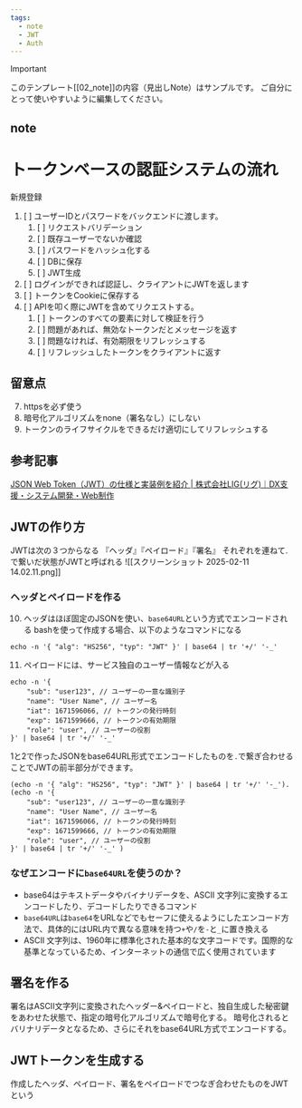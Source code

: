 ```yaml
---
tags:
  - note
  - JWT
  - Auth
---
```

> [!IMPORTANT]
> このテンプレート[[02_note]]の内容（見出しNote）はサンプルです。
> ご自分にとって使いやすいように編集してください。

## note 
# トークンベースの認証システムの流れ
新規登録
1. [ ] ユーザーIDとパスワードをバックエンドに渡します。
	1. [ ] リクエストバリデーション
	2. [ ] 既存ユーザーでないか確認
	3. [ ] パスワードをハッシュ化する
	4. [ ] DBに保存
	5. [ ] JWT生成
2. [ ] ログインができれば認証し、クライアントにJWTを返します
3. [ ] トークンをCookieに保存する
4. [ ] APIを叩く際にJWTを含めてリクエストする。
	1. [ ] トークンのすべての要素に対して検証を行う
	2. [ ] 問題があれば、無効なトークンだとメッセージを返す
	3. [ ] 問題なければ、有効期限をリフレッシュする
	4. [ ] リフレッシュしたトークンをクライアントに返す

## 留意点
7. httpsを必ず使う
8. 暗号化アルゴリズムをnone（署名なし）にしない
9. トークンのライフサイクルをできるだけ適切にしてリフレッシュする

## 参考記事
[JSON Web Token（JWT）の仕様と実装例を紹介 | 株式会社LIG(リグ)｜DX支援・システム開発・Web制作](https://liginc.co.jp/617624)

## JWTの作り方
JWTは次の３つからなる
『ヘッダ』『ペイロード』『署名』
それぞれを連ねて.で繋いだ状態がJWTと呼ばれる
![[スクリーンショット 2025-02-11 14.02.11.png]]

### ヘッダとペイロードを作る
10. ヘッダはほぼ固定のJSONを使い、`base64URL`という方式でエンコードされる
bashを使って作成する場合、以下のようなコマンドになる
```
echo -n '{ "alg": "HS256", "typ": "JWT" }' | base64 | tr '+/' '-_'
```

11. ペイロードには、サービス独自のユーザー情報などが入る
```
echo -n '{  
	"sub": "user123", // ユーザーの一意な識別子
	"name": "User Name", // ユーザー名
	"iat": 1671596066, // トークンの発行時刻
	"exp": 1671599666, // トークンの有効期限
	"role": "user", // ユーザーの役割
}' | base64 | tr '+/' '-_' 
```

1と2で作ったJSONをbase64URL形式でエンコードしたものを`.`で繋ぎ合わせることでJWTの前半部分ができます。
```
(echo -n '{ "alg": "HS256", "typ": "JWT" }' | base64 | tr '+/' '-_').(echo -n '{  
	"sub": "user123", // ユーザーの一意な識別子
	"name": "User Name", // ユーザー名
	"iat": 1671596066, // トークンの発行時刻
	"exp": 1671599666, // トークンの有効期限
	"role": "user", // ユーザーの役割
}' | base64 | tr '+/' '-_' )
```


### なぜエンコードに`base64URL`を使うのか？
- base64はテキストデータやバイナリデータを、ASCII 文字列に変換するエンコードしたり、デコードしたりできるコマンド
- `base64URL`は`base64`をURLなどでもセーフに使えるようにしたエンコード方法で、具体的にはURL内で異なる意味を持つ`+`や`/`を`-`と`_`に置き換える
- ASCII 文字列は、1960年に標準化された基本的な文字コードです。国際的な基準となっているため、インターネットの通信で広く使用されています

## 署名を作る
署名はASCII文字列に変換されたヘッダー&ペイロードと、独自生成した秘密鍵をあわせた状態で、指定の暗号化アルゴリズムで暗号化する。
暗号化されるとバリナリデータとなるため、さらにそれをbase64URL方式でエンコードする。

## JWTトークンを生成する
作成したヘッダ、ペイロード、署名をペイロードでつなぎ合わせたものをJWTという